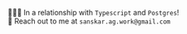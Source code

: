🧑🏻‍💻 In a relationship with `Typescript` and `Postgres`! </br>
📧 Reach out to me at `sanskar.ag.work@gmail.com`

